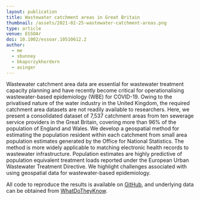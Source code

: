 ```yaml
---
layout: publication
title: Wastewater catchment areas in Great Britain
thumbnail: /assets/2021-02-25-wastewater-catchment-areas.png
type: article
venue: ESSOAr
doi: 10.1002/essoar.10510612.2
author:
  - me
  - sbunney
  - bkapsrzykhordern
  - asinger
---
```


Wastewater catchment area data are essential for wastewater treatment capacity planning and have recently become critical for operationalising wastewater-based epidemiology (WBE) for COVID-19. Owing to the privatised nature of the water industry in the United Kingdom, the required catchment area datasets are not readily available to researchers. Here, we present a consolidated dataset of 7,537 catchment areas from ten sewerage service providers in the Great Britain, covering more than 96% of the population of England and Wales. We develop a geospatial method for estimating the population resident within each catchment from small area population estimates generated by the Office for National Statistics. The method is more widely applicable to matching electronic health records to wastewater infrastructure. Population estimates are highly predictive of population equivalent treatment loads reported under the European Urban Wastewater Treatment Directive. We highlight challenges associated with using geospatial data for wastewater-based epidemiology.

All code to reproduce the results is available on [GitHub](https://github.com/tillahoffmann/wastewater-catchment-areas), and underlying data can be obtained from [WhatDoTheyKnow](https://www.whatdotheyknow.com/info_request_batch/2084).
